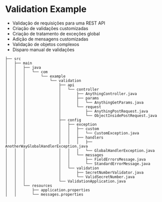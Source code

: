 # Validation Example



* Validação de requisições para uma REST API
* Criação de validações customizadas
* Criação de tratamento de exceções global
* Adição de mensagens customizadas
* Validação de objetos complexos
* Disparo manual de validações 



```
├── src
│   ├── main
│   │   ├── java
│   │   │   └── com
│   │   │       └── example
│   │   │           └── validation
│   │   │               ├── api
│   │   │               │   └── controller
│   │   │               │       ├── AnythingController.java
│   │   │               │       ├── params
│   │   │               │       │   └── AnythingGetParams.java
│   │   │               │       └── request
│   │   │               │           ├── AnythingPostRequest.java
│   │   │               │           └── ObjectInsidePostRequest.java
│   │   │               ├── config
│   │   │               │   ├── exception
│   │   │               │   │   ├── custom
│   │   │               │   │   │   └── CustomException.java
│   │   │               │   │   ├── handlers
│   │   │               │   │   │   ├── AnotherWayGlobalHandlerException.java
│   │   │               │   │   │   └── GlobalHandlerException.java
│   │   │               │   │   └── messages
│   │   │               │   │       ├── FieldErrorsMessage.java
│   │   │               │   │       └── StandardErrorMessage.java
│   │   │               │   └── validation
│   │   │               │       ├── SecretNumberValidator.java
│   │   │               │       └── ValidSecretNumber.java
│   │   │               └── ValidationApplication.java
│   │   └── resources
│   │       ├── application.properties
│   │       └── messages.properties

```
